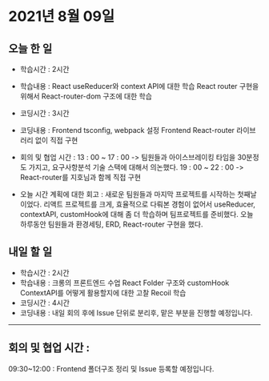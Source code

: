 # 2021년 8월 09일

## 오늘 한 일

- 학습시간 : 2시간
- 학습내용 :
  React useReducer와 context API에 대한 학습
  React router 구현을 위해서 React-router-dom 구조에 대한 학습

- 코딩시간 : 3시간
- 코딩내용 :
  Frontend tsconfig, webpack 설정
  Frontend React-router 라이브러리 없이 직접 구현

- 회의 및 협업 시간 :
  13 : 00 ~ 17 : 00 -> 팀원들과 아이스브레이킹 타임을 30분정도 가지고, 요구사항분석 기술 스택에 대해서 의논했다.
  19 : 00 ~ 22 : 00 -> React-router를 지호님과 함께 직접 구현

- 오늘 시간 계획에 대한 회고 :
  새로운 팀원들과 마지막 프로젝트를 시작하는 첫째날이었다.
  리액트 프로젝트를 크게, 효율적으로 다뤄본 경험이 없어서 useReducer, contextAPI, customHook에 대해 좀 더 학습하며 팀프로젝트를 준비했다.
  오늘 하루동안 팀원들과 환경세팅, ERD, React-router 구현을 했다.

## 내일 할 일

- 학습시간 : 2시간
- 학습내용 :
  크롱의 프론트엔드 수업
  React Folder 구조와 customHook ContextAPI를 어떻게 활용할지에 대한 고찰
  Recoil 학습
- 코딩시간 : 4시간
- 코딩내용 :
  내일 회의 후에 Issue 단위로 분리후, 맡은 부분을 진행할 예정입니다.

---

## 회의 및 협업 시간 :

09:30~12:00 : Frontend 폴더구조 정리 및 Issue 등록할 예정입니다.
